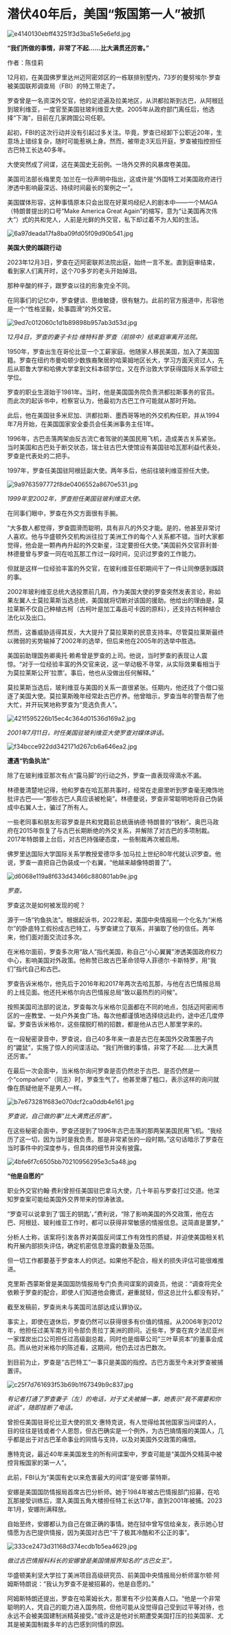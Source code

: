 # 潜伏40年后，美国“叛国第一人”被抓

![e4140130ebff43251f3d3ba51e5e6efd.jpg](https://raw.githubusercontent.com/qqhsx/qqnews_image/main/潜伏40年后，美国“叛国第一人”被抓/e4140130ebff43251f3d3ba51e5e6efd.jpg)

**“我们所做的事情，非常了不起……比大满贯还厉害。”**

作者：陈佳莉

12月初，在美国佛罗里达州迈阿密郊区的一栋联排别墅内，73岁的曼努埃尔·罗查被美国联邦调查局（FBI）的特工带走了。

罗查曾是一名资深外交官，他的足迹遍及拉美地区，从洪都拉斯到古巴，从阿根廷到玻利维亚，一度官至美国驻玻利维亚大使。2005年从政府部门离任后，他选择“下海”，目前在几家跨国公司任职。

起初，FBI的这次行动并没有引起过多关注。毕竟，罗查已经卸下公职近20年，生意场上错综复杂，随时可能惹祸上身。然而，被带走3天后开庭，罗查被指控担任古巴特工长达40多年。

大使突然成了间谍，这在美国史无前例。一场外交界的风暴席卷美国。

美国司法部长梅里克·加兰在一份声明中指出，这或许是“外国特工对美国政府进行渗透中影响最深远、持续时间最长的案例之一”。

美国媒体形容，这种事情原本只会出现在好莱坞经纪人的剧本中——一个MAGA（特朗普提出的口号“Make America Great
Again”的缩写，意为“让美国再次伟大”）式的共和党人，人前是光鲜的外交官，私下却过着不为人知的生活。

![6a97deada17fa8ba09fd05f09d90b541.jpg](https://raw.githubusercontent.com/qqhsx/qqnews_image/main/潜伏40年后，美国“叛国第一人”被抓/6a97deada17fa8ba09fd05f09d90b541.jpg)

**美国大使的蹊跷行动**

2023年12月3日，罗查在迈阿密联邦法院出庭，始终一言不发。直到庭审结束，看到家人们离开时，这个70多岁的老头开始掉泪。

那种辛酸的样子，跟罗查以往的形象完全不同。

在同事们的记忆中，罗查健谈、思维敏捷，很有魅力。此前的官方报道中，形容他是一个“性格坚毅，处事圆滑”的外交官。

![9ed7c012060c1d1b89898b957ab3d53d.jpg](https://raw.githubusercontent.com/qqhsx/qqnews_image/main/潜伏40年后，美国“叛国第一人”被抓/9ed7c012060c1d1b89898b957ab3d53d.jpg)

_12月4日，罗查的妻子卡拉·维特科普·罗查（前排中）结束庭审离开法院。_

1950年，罗查出生在哥伦比亚一个工薪家庭。他随家人移民美国，加入了美国国籍。罗查在纽约市曼哈顿少数族裔聚居的哈莱姆地区长大，学习方面天资过人，先后从耶鲁大学和哈佛大学拿到文科本硕学位，又在乔治敦大学获得国际关系学硕士学位。

罗查的职业生涯始于1981年。当时，他是美国国务院负责洪都拉斯事务的官员。而此次的起诉书中，检察官认为，他最初为古巴工作可能就从那时开始。

此后，他在美国驻多米尼加、洪都拉斯、墨西哥等地的外交机构任职，并从1994年7月开始，在美国国家安全委员会任美洲事务主任1年。

1996年，古巴击落两架由反古流亡者驾驶的美国民用飞机，造成美古关系紧张。当时美国和古巴处于断交状态，瑞士驻古巴大使馆设有美国驻哈瓦那利益代表处，罗查是代表处的二把手。

1997年，罗查任美国驻阿根廷副大使。两年多后，他前往玻利维亚担任大使。

![9a9763597772f8de0406552a8670e531.jpg](https://raw.githubusercontent.com/qqhsx/qqnews_image/main/潜伏40年后，美国“叛国第一人”被抓/9a9763597772f8de0406552a8670e531.jpg)

_1999年至2002年，罗查担任美国驻玻利维亚大使。_

在同事们眼中，罗查在外交方面很有手腕。

“大多数人都觉得，罗查圆滑而聪明，具有非凡的外交才能。是的，他甚至非常讨人喜欢。他与华盛顿外交机构派往拉丁美洲工作的每个人关系都不错。当时大家都觉得，他会是一颗冉冉升起的外交新星，注定要担任大使。”美国前外交官菲利普·林德曼曾与罗查一同在哈瓦那工作过一段时间，见识过罗查的工作能力。

但就是这样一位经验丰富的外交官，在玻利维亚任职期间干了一件让同僚感到蹊跷的事。

2002年玻利维亚总统大选投票前几周，作为美国大使的罗查突然发表言论，称如果左翼人士莫拉莱斯当选总统，美国就将切断对该国的援助。他给出的理由是，莫拉莱斯不仅自己种植古柯（古柯叶是加工毒品可卡因的原料），还支持古柯种植合法化以及出口。

然而，这番威胁适得其反，大大提升了莫拉莱斯的民意支持率。尽管莫拉莱斯最终以微弱的劣势输掉了2002年的选举，但后来他在2005年的选举中胜选。

美国前助理国务卿奥托·赖希曾是罗查的上司。他说，当时罗查的表现让人震惊。“对于一位经验丰富的外交官来说，这一举动极不寻常，从实际效果看相当于为莫拉莱斯公开‘拉票’。事后，他也从没做出任何解释。”

莫拉莱斯当选后，玻利维亚与美国的关系一直很紧张。任期内，他还找了个借口驱逐了美国大使。莫拉莱斯晚年经常赴古巴疗养。他曾暗示，罗查当年的警告帮了他大忙，并开玩笑地称罗查为“竞选负责人”。

![421f595226b15ec4c364d01536d169a2.jpg](https://raw.githubusercontent.com/qqhsx/qqnews_image/main/潜伏40年后，美国“叛国第一人”被抓/421f595226b15ec4c364d01536d169a2.jpg)

_2001年7月11日，时任美国驻玻利维亚大使罗查对媒体讲话。_

![f34bcce922dd342171d267cb6a646ea2.jpg](https://raw.githubusercontent.com/qqhsx/qqnews_image/main/潜伏40年后，美国“叛国第一人”被抓/f34bcce922dd342171d267cb6a646ea2.jpg)

**遭遇“钓鱼执法”**

除了在玻利维亚那次有点“露马脚”的行动之外，罗查一直表现得滴水不漏。

林德曼清楚地记得，他和罗查在哈瓦那共事时，经常在走廊里听到罗查毫无掩饰地批评古巴——“那些古巴人真应该被枪毙”。林德曼说，罗查非常聪明地将自己伪装成中右翼人士，骗过了所有人。

一些老同事和朋友形容罗查是共和党籍前总统唐纳德·特朗普的“铁粉”。奥巴马政府在2015年恢复了与古巴长期断绝的外交关系，并解除了对古巴的多项制裁。2017年特朗普上台后，对古巴持强硬态度，一些制裁再次被启用。

佛罗里达国际大学国际关系学教授爱德华多·加马拉上世纪80年代就认识罗查。他说，罗查一直把自己伪装成一个右翼，“他越来越像特朗普了”。

![d6068e119a8f633d43466c880801ab9e.jpg](https://raw.githubusercontent.com/qqhsx/qqnews_image/main/潜伏40年后，美国“叛国第一人”被抓/d6068e119a8f633d43466c880801ab9e.jpg)

 _罗查。_

罗查这次是如何被发现的呢？

源于一场“钓鱼执法”。根据起诉书，2022年起，美国中央情报局一个化名为“米格尔”的卧底特工假扮成古巴特工，与罗查建立了联系，并骗取了他的信任。两年来，他们面对面交流过多次。

在米格尔面前，罗查多次用“敌人”指代美国，称自己“小心翼翼”渗透美国政府权力中心，影响美国对外政策。他称赞已故古巴革命领导人菲德尔·卡斯特罗，用“我们”指代自己和古巴。

罗查告诉米格尔，他先后于2016年和2017年两次去哈瓦那，与他在古巴情报总局的上线见面。他还托米格尔向古巴情报总局“致以最热烈的问候”。

按照美国司法部的说法，罗查每次与米格尔见面都在不同的地点，包括迈阿密闹市区的一座教堂、一处户外美食广场。每次他都谨慎地选择绕远赴约，途中还几度停留。罗查告诉米格尔，这些摆脱盯梢的招数，都是他从古巴人那里学来的。

在一段秘密录音中，罗查说，自己40多年来一直是古巴在美国外交政策圈子内的“鼹鼠”，实施了惊人的间谍活动。“我们所做的事情，非常了不起……比大满贯还厉害。”

在最后一次会面中，当米格尔询问罗查是否仍然忠于古巴、是否仍然是一个“compañero”（同志）时，罗查生气了。他甚至爆了粗口，表示这样的询问就像在质疑他是不是男人一样。

![b7e673281f683e070dcf2ca0ddb4e161.jpg](https://raw.githubusercontent.com/qqhsx/qqnews_image/main/潜伏40年后，美国“叛国第一人”被抓/b7e673281f683e070dcf2ca0ddb4e161.jpg)

_罗查说，自己做的事“比大满贯还厉害”。_

在这些秘密会面中，罗查还提到了1996年古巴击落的那两架美国民用飞机。“我经历了这一切，因为当时是我负责。那是非常紧张的一段时期。”这句话暗示了罗查在当时事件中的深度参与，但具体的细节并没有披露。

![4bfe6f7c6505bb70210956295e3c5a48.jpg](https://raw.githubusercontent.com/qqhsx/qqnews_image/main/潜伏40年后，美国“叛国第一人”被抓/4bfe6f7c6505bb70210956295e3c5a48.jpg)

**“他是自愿的”**

职业外交官约翰·费利曾担任美国驻巴拿马大使，几十年前与罗查打过交道。他深知罗查案可能给美国外交界带来的惊涛骇浪。

“罗查可以说拿到了‘国王的钥匙’，”费利说，“除了影响美国的外交政策，他在古巴、阿根廷、玻利维亚工作时，都可以获得非常敏感的情报信息。这简直是噩梦。”

分析人士称，该案将引发各界对美国反间谍工作有效性的质疑，并迫使美国相关机构开展内部损失评估，确定机密信息泄露的数量及范围。

但一切工作都要基于罗查本人的供述。如果他不配合，相关的损失评估可能很难推进。

克里斯·西蒙斯曾是美国国防情报局专门负责间谍案的调查员，他说：“调查将完全依赖于罗查的配合，即使人们知道他会撒谎，避重就轻，但这总比什么都没有好。”

截至发稿前，罗查尚未与美国司法部达成认罪协议。

事实上，即使在退休后，罗查仍然可以获得很多有价值的情报。从2006年到2012年，他担任过美军南方司令部负责拉丁美洲的顾问。近些年，罗查在宾夕法尼亚州一家煤炭出口公司担任过高级副总裁，同时也是烟草公司“三叶草资本”的董事会成员。而从他对米格尔的陈述看，这期间，他仍去过古巴数次。

到目前为止，罗查是“古巴特工”一事只是美国的指控。古巴方面至今未对罗查被捕置评。

![c25f7d761693f53b69b1f67349b9c837.jpg](https://raw.githubusercontent.com/qqhsx/qqnews_image/main/潜伏40年后，美国“叛国第一人”被抓/c25f7d761693f53b69b1f67349b9c837.jpg)

_有记者打通了罗查妻子（左）的电话，对于丈夫被捕一事，她表示“我不需要和你说话”，随即挂断了电话。_

曾担任美国驻哥伦比亚大使的凯文·惠特克说，有人觉得给其他国家当间谍的人，目的往往是钱或者个人恩怨，但古巴确实是一个例外，为古巴搞情报的美国人，几乎都是出于对古巴革命事业的同情与支持，以及对美国外交政策的痛恨。

惠特克说，最近40年来美国发生的所有间谍案中，罗查可能是“美国外交精英中被控背叛国家的第一人”。

此前，FBI认为“美国有史以来危害最大的间谍”是安娜·蒙特斯。

安娜是美国国防情报局首席古巴分析师。她于1984年被古巴情报部门招募，在哈瓦那接受训练后，潜入美国五角大楼担任特工长达17年，直到2001年被捕。2023年1月，安娜刑满释放。

自始至终，安娜都认为自己在做正确的事情。她在狱中曾写信给亲友，表示她心甘情愿为古巴提供情报，因为美国对古巴“干了极其冷酷和不公正的事”。

![333ce2473d31168d374ecdb1b5ea4629.jpg](https://raw.githubusercontent.com/qqhsx/qqnews_image/main/潜伏40年后，美国“叛国第一人”被抓/333ce2473d31168d374ecdb1b5ea4629.jpg)

_做过古巴情报科科长的安娜曾是美国情报界知名的“古巴女王”。_

华盛顿美利坚大学拉丁美洲项目高级研究员、前美国中央情报局分析师富尔顿·阿姆斯特朗说：“我认为罗查不是被招募的，他是自愿的。”

阿姆斯特朗还提出，罗查在哈莱姆长大，那里有不少拉美裔人口。“他是一个非常聪明的人，凭自己的能力进入国务院，但他可能从没觉得自己受到过平等对待，也永远不会被美国建制派精英接受。”或许这是他对长期遭受美国打压的拉美国家、尤其是被美国制裁多年的古巴感到同情的原因。

